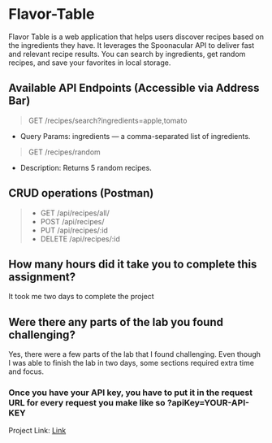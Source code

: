 # Flavor-Table

Flavor Table is a web application that helps users discover recipes based on the ingredients they have. It leverages the Spoonacular API to deliver fast and relevant recipe results. You can search by ingredients, get random recipes, and save your favorites in local storage.

## Available API Endpoints (Accessible via Address Bar)

> GET /recipes/search?ingredients=apple,tomato

- Query Params: ingredients — a comma-separated list of ingredients.

> GET /recipes/random

- Description: Returns 5 random recipes.

## CRUD operations (Postman)

>- GET /api/recipes/all/
>- POST /api/recipes/
>- PUT /api/recipes/:id
>- DELETE /api/recipes/:id

## How many hours did it take you to complete this assignment?

It took me two days to complete the project

## Were there any parts of the lab you found challenging?

Yes, there were a few parts of the lab that I found challenging. Even though I was able to finish the lab in two days, some sections required extra time and focus.

### Once you have your API key, you have to put it in the request URL for every request you make like so ?apiKey=YOUR-API-KEY

Project Link:
[Link](https://fahadsamarat.github.io/Flavor-Table/)
